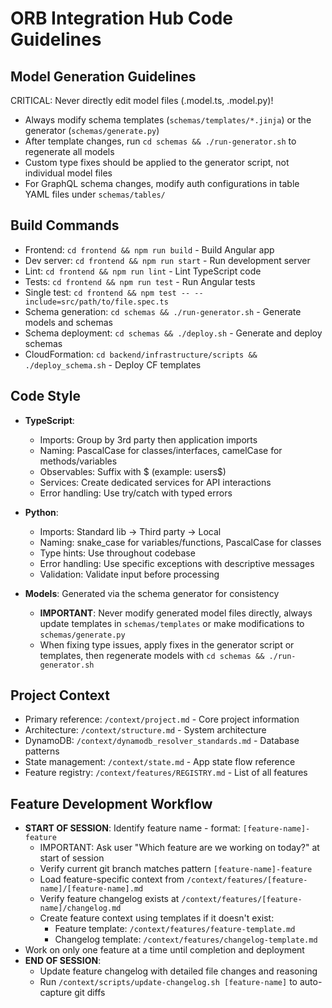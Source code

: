 # ORB Integration Hub Code Guidelines

## Model Generation Guidelines
CRITICAL: Never directly edit model files (.model.ts, .model.py)! 
- Always modify schema templates (`schemas/templates/*.jinja`) or the generator (`schemas/generate.py`)
- After template changes, run `cd schemas && ./run-generator.sh` to regenerate all models
- Custom type fixes should be applied to the generator script, not individual model files
- For GraphQL schema changes, modify auth configurations in table YAML files under `schemas/tables/`

## Build Commands
- Frontend: `cd frontend && npm run build` - Build Angular app
- Dev server: `cd frontend && npm run start` - Run development server
- Lint: `cd frontend && npm run lint` - Lint TypeScript code
- Tests: `cd frontend && npm run test` - Run Angular tests 
- Single test: `cd frontend && npm test -- --include=src/path/to/file.spec.ts`
- Schema generation: `cd schemas && ./run-generator.sh` - Generate models and schemas
- Schema deployment: `cd schemas && ./deploy.sh` - Generate and deploy schemas
- CloudFormation: `cd backend/infrastructure/scripts && ./deploy_schema.sh` - Deploy CF templates

## Code Style
- **TypeScript**: 
  - Imports: Group by 3rd party then application imports
  - Naming: PascalCase for classes/interfaces, camelCase for methods/variables
  - Observables: Suffix with $ (example: users$)
  - Services: Create dedicated services for API interactions
  - Error handling: Use try/catch with typed errors

- **Python**:
  - Imports: Standard lib → Third party → Local
  - Naming: snake_case for variables/functions, PascalCase for classes
  - Type hints: Use throughout codebase
  - Error handling: Use specific exceptions with descriptive messages
  - Validation: Validate input before processing

- **Models**: Generated via the schema generator for consistency
  - **IMPORTANT**: Never modify generated model files directly, always update templates in `schemas/templates` or make modifications to `schemas/generate.py`
  - When fixing type issues, apply fixes in the generator script or templates, then regenerate models with `cd schemas && ./run-generator.sh`

## Project Context
- Primary reference: `/context/project.md` - Core project information
- Architecture: `/context/structure.md` - System architecture
- DynamoDB: `/context/dynamodb_resolver_standards.md` - Database patterns
- State management: `/context/state.md` - App state flow reference
- Feature registry: `/context/features/REGISTRY.md` - List of all features

## Feature Development Workflow
- **START OF SESSION**: Identify feature name - format: `[feature-name]-feature`
  - IMPORTANT: Ask user "Which feature are we working on today?" at start of session
  - Verify current git branch matches pattern `[feature-name]-feature`
  - Load feature-specific context from `/context/features/[feature-name]/[feature-name].md`
  - Verify feature changelog exists at `/context/features/[feature-name]/changelog.md`
  - Create feature context using templates if it doesn't exist:
    - Feature template: `/context/features/feature-template.md`
    - Changelog template: `/context/features/changelog-template.md`
- Work on only one feature at a time until completion and deployment
- **END OF SESSION**: 
  - Update feature changelog with detailed file changes and reasoning
  - Run `/context/scripts/update-changelog.sh [feature-name]` to auto-capture git diffs
